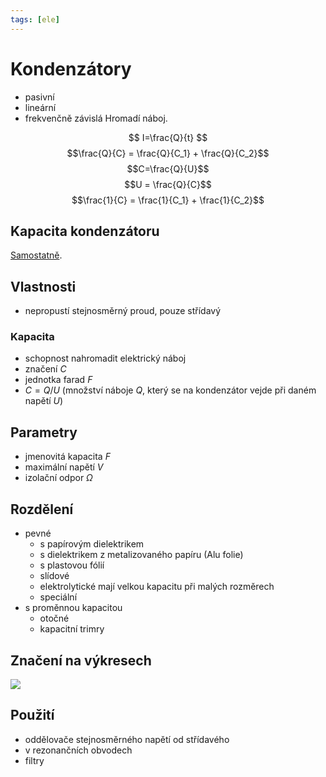 ```yaml
---
tags: [ele]
---
```

# Kondenzátory
- pasivní
- lineární
- frekvenčně závislá
Hromadí náboj.

$$
I=\frac{Q}{t}
$$
$$\frac{Q}{C} = \frac{Q}{C_1} + \frac{Q}{C_2}$$
$$C=\frac{Q}{U}$$ $$U = \frac{Q}{C}$$
$$\frac{1}{C} = \frac{1}{C_1} + \frac{1}{C_2}$$
## Kapacita kondenzátoru
[Samostatně](./Kapacita%20kondenzátorů.md).
## Vlastnosti
- nepropustí stejnosměrný proud, pouze střídavý
### Kapacita
- schopnost nahromadit elektrický náboj
- značení $C$
- jednotka farad $F$
- $C=Q/U$ (množství náboje $Q$, který se na kondenzátor vejde při daném napětí $U$)
## Parametry
- jmenovitá kapacita $F$
- maximální napětí $V$
- izolační odpor $\Omega$
## Rozdělení
- pevné
	- s papírovým dielektrikem
	- s dielektrikem z metalizovaného papíru (Alu folie)
	- s plastovou fólií
	- slídové
	- elektrolytické mají velkou kapacitu při malých rozměrech
	- speciální
- s proměnnou kapacitou
	- otočné
	- kapacitní trimry
## Značení na výkresech
![](Pasted%20image%2020211122132747.png)
## Použití
- oddělovače stejnosměrného napětí od střídavého
- v rezonančních obvodech
- filtry